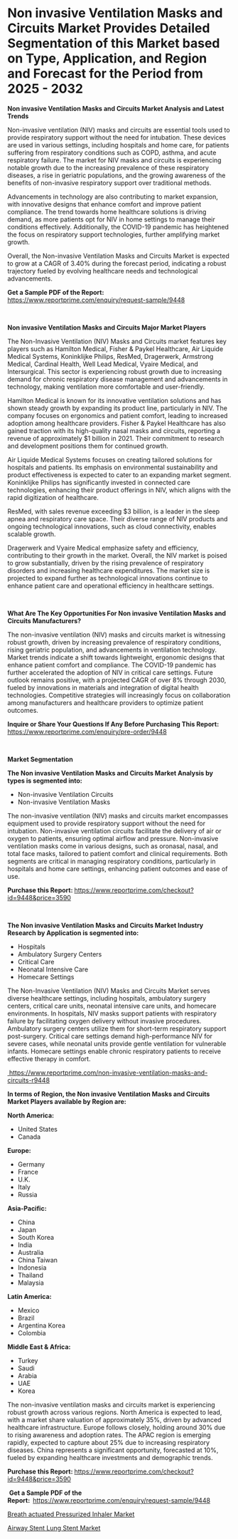 <p><h1>Non invasive Ventilation Masks and Circuits Market Provides Detailed Segmentation of this Market based on Type, Application, and Region and Forecast for the Period from 2025 - 2032</h1></p><p><strong>Non invasive Ventilation Masks and Circuits Market Analysis and Latest Trends</strong></p>
<p><p>Non-invasive ventilation (NIV) masks and circuits are essential tools used to provide respiratory support without the need for intubation. These devices are used in various settings, including hospitals and home care, for patients suffering from respiratory conditions such as COPD, asthma, and acute respiratory failure. The market for NIV masks and circuits is experiencing notable growth due to the increasing prevalence of these respiratory diseases, a rise in geriatric populations, and the growing awareness of the benefits of non-invasive respiratory support over traditional methods.</p><p>Advancements in technology are also contributing to market expansion, with innovative designs that enhance comfort and improve patient compliance. The trend towards home healthcare solutions is driving demand, as more patients opt for NIV in home settings to manage their conditions effectively. Additionally, the COVID-19 pandemic has heightened the focus on respiratory support technologies, further amplifying market growth.</p><p>Overall, the Non-invasive Ventilation Masks and Circuits Market is expected to grow at a CAGR of 3.40% during the forecast period, indicating a robust trajectory fueled by evolving healthcare needs and technological advancements.</p></p>
<p><strong>Get a Sample PDF of the Report:&nbsp;</strong> <a href="https://www.reportprime.com/enquiry/request-sample/9448?utm_campaign=1197&utm_medium=2&utm_source=Github&utm_content=ia&utm_term=20032025&utm_id=non-invasive-ventilation-masks-and-circuits">https://www.reportprime.com/enquiry/request-sample/9448</a></p>
<p>&nbsp;</p>
<p><strong>Non invasive Ventilation Masks and Circuits Major Market Players</strong></p>
<p><p>The Non-Invasive Ventilation (NIV) Masks and Circuits market features key players such as Hamilton Medical, Fisher & Paykel Healthcare, Air Liquide Medical Systems, Koninklijke Philips, ResMed, Dragerwerk, Armstrong Medical, Cardinal Health, Well Lead Medical, Vyaire Medical, and Intersurgical. This sector is experiencing robust growth due to increasing demand for chronic respiratory disease management and advancements in technology, making ventilation more comfortable and user-friendly.</p><p>Hamilton Medical is known for its innovative ventilation solutions and has shown steady growth by expanding its product line, particularly in NIV. The company focuses on ergonomics and patient comfort, leading to increased adoption among healthcare providers. Fisher & Paykel Healthcare has also gained traction with its high-quality nasal masks and circuits, reporting a revenue of approximately $1 billion in 2021. Their commitment to research and development positions them for continued growth.</p><p>Air Liquide Medical Systems focuses on creating tailored solutions for hospitals and patients. Its emphasis on environmental sustainability and product effectiveness is expected to cater to an expanding market segment. Koninklijke Philips has significantly invested in connected care technologies, enhancing their product offerings in NIV, which aligns with the rapid digitization of healthcare.</p><p>ResMed, with sales revenue exceeding $3 billion, is a leader in the sleep apnea and respiratory care space. Their diverse range of NIV products and ongoing technological innovations, such as cloud connectivity, enables scalable growth.</p><p>Dragerwerk and Vyaire Medical emphasize safety and efficiency, contributing to their growth in the market. Overall, the NIV market is poised to grow substantially, driven by the rising prevalence of respiratory disorders and increasing healthcare expenditures. The market size is projected to expand further as technological innovations continue to enhance patient care and operational efficiency in healthcare settings.</p></p>
<p>&nbsp;</p>
<p><strong>What Are The Key Opportunities For Non invasive Ventilation Masks and Circuits Manufacturers?</strong></p>
<p><p>The non-invasive ventilation (NIV) masks and circuits market is witnessing robust growth, driven by increasing prevalence of respiratory conditions, rising geriatric population, and advancements in ventilation technology. Market trends indicate a shift towards lightweight, ergonomic designs that enhance patient comfort and compliance. The COVID-19 pandemic has further accelerated the adoption of NIV in critical care settings. Future outlook remains positive, with a projected CAGR of over 8% through 2030, fueled by innovations in materials and integration of digital health technologies. Competitive strategies will increasingly focus on collaboration among manufacturers and healthcare providers to optimize patient outcomes.</p></p>
<p><strong>Inquire or Share Your Questions If Any Before Purchasing This Report:</strong> <a href="https://www.reportprime.com/enquiry/pre-order/9448?utm_campaign=1197&utm_medium=2&utm_source=Github&utm_content=ia&utm_term=20032025&utm_id=non-invasive-ventilation-masks-and-circuits">https://www.reportprime.com/enquiry/pre-order/9448</a></p>
<p>&nbsp;</p>
<p><strong>Market Segmentation</strong></p>
<p><strong>The Non invasive Ventilation Masks and Circuits Market Analysis by types is segmented into:</strong></p>
<p><ul><li>Non-invasive Ventilation Circuits</li><li>Non-invasive Ventilation Masks</li></ul></p>
<p><p>The non-invasive ventilation (NIV) masks and circuits market encompasses equipment used to provide respiratory support without the need for intubation. Non-invasive ventilation circuits facilitate the delivery of air or oxygen to patients, ensuring optimal airflow and pressure. Non-invasive ventilation masks come in various designs, such as oronasal, nasal, and total face masks, tailored to patient comfort and clinical requirements. Both segments are critical in managing respiratory conditions, particularly in hospitals and home care settings, enhancing patient outcomes and ease of use.</p></p>
<p><strong>Purchase this Report:&nbsp;</strong><a href="https://www.reportprime.com/checkout?id=9448&price=3590&utm_campaign=1197&utm_medium=2&utm_source=Github&utm_content=ia&utm_term=20032025&utm_id=non-invasive-ventilation-masks-and-circuits">https://www.reportprime.com/checkout?id=9448&price=3590</a></p>
<p>&nbsp;</p>
<p><strong>The Non invasive Ventilation Masks and Circuits Market Industry Research by Application is segmented into:</strong></p>
<p><ul><li>Hospitals</li><li>Ambulatory Surgery Centers</li><li>Critical Care</li><li>Neonatal Intensive Care</li><li>Homecare Settings</li></ul></p>
<p><p>The Non-Invasive Ventilation (NIV) Masks and Circuits Market serves diverse healthcare settings, including hospitals, ambulatory surgery centers, critical care units, neonatal intensive care units, and homecare environments. In hospitals, NIV masks support patients with respiratory failure by facilitating oxygen delivery without invasive procedures. Ambulatory surgery centers utilize them for short-term respiratory support post-surgery. Critical care settings demand high-performance NIV for severe cases, while neonatal units provide gentle ventilation for vulnerable infants. Homecare settings enable chronic respiratory patients to receive effective therapy in comfort.</p></p>
<p><a href="https://www.reportprime.com/non-invasive-ventilation-masks-and-circuits-r9448?utm_campaign=1197&utm_medium=2&utm_source=Github&utm_content=ia&utm_term=20032025&utm_id=non-invasive-ventilation-masks-and-circuits">&nbsp;https://www.reportprime.com/non-invasive-ventilation-masks-and-circuits-r9448</a></p>
<p><strong>In terms of Region, the Non invasive Ventilation Masks and Circuits Market Players available by Region are:</strong></p>
<p>
    <p> <strong> North America: </strong>
        <ul>
            <li>United States</li>
            <li>Canada</li>
        </ul>
        </p> 
    <p> <strong> Europe: </strong>
        <ul>
            <li>Germany</li>
            <li>France</li>
            <li>U.K.</li>
            <li>Italy</li>
            <li>Russia</li>
        </ul>
        </p> 
    <p> <strong> Asia-Pacific: </strong>
        <ul>
            <li>China</li>
            <li>Japan</li>
            <li>South Korea</li>
            <li>India</li>
            <li>Australia</li>
            <li>China Taiwan</li>
            <li>Indonesia</li>
            <li>Thailand</li>
            <li>Malaysia</li>
        </ul>
        </p> 
    <p> <strong> Latin America: </strong>
        <ul>
            <li>Mexico</li>
            <li>Brazil</li>
            <li>Argentina Korea</li>
            <li>Colombia</li>
        </ul>
        </p> 
    <p> <strong> Middle East & Africa: </strong>
        <ul>
            <li>Turkey</li>
            <li>Saudi</li>
            <li>Arabia</li>
            <li>UAE</li>
            <li>Korea</li>
        </ul>
    </p>
    </p>
<p><p>The non-invasive ventilation masks and circuits market is experiencing robust growth across various regions. North America is expected to lead, with a market share valuation of approximately 35%, driven by advanced healthcare infrastructure. Europe follows closely, holding around 30% due to rising awareness and adoption rates. The APAC region is emerging rapidly, expected to capture about 25% due to increasing respiratory diseases. China represents a significant opportunity, forecasted at 10%, fueled by expanding healthcare investments and demographic trends.</p></p>
<p><strong>Purchase this Report: </strong><a href="https://www.reportprime.com/checkout?id=9448&price=3590&utm_campaign=1197&utm_medium=2&utm_source=Github&utm_content=ia&utm_term=20032025&utm_id=non-invasive-ventilation-masks-and-circuits">https://www.reportprime.com/checkout?id=9448&price=3590</a></p>
<p>&nbsp;<strong>Get a Sample PDF of the Report:&nbsp;&nbsp;</strong><a href="https://www.reportprime.com/enquiry/request-sample/9448?utm_campaign=1197&utm_medium=2&utm_source=Github&utm_content=ia&utm_term=20032025&utm_id=non-invasive-ventilation-masks-and-circuits">https://www.reportprime.com/enquiry/request-sample/9448</a></p>
<p><strong></strong></p>
<p><p><a href="https://github.com/shamprenadw7/Market-Research-Report-List-1/blob/main/breath-actuated-pressurized-inhaler-market.md?utm_campaign=1197&utm_medium=2&utm_source=Github&utm_content=ia&utm_term=20032025&utm_id=non-invasive-ventilation-masks-and-circuits">Breath actuated Pressurized Inhaler Market</a></p><p><a href="https://github.com/prosalinda88/Market-Research-Report-List-7/blob/main/airway-stent-lung-stent-market.md?utm_campaign=1197&utm_medium=2&utm_source=Github&utm_content=ia&utm_term=20032025&utm_id=non-invasive-ventilation-masks-and-circuits">Airway Stent Lung Stent Market</a></p></p>